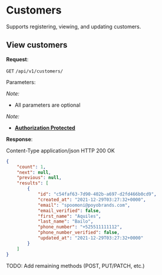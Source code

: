 # Customers
Supports registering, viewing, and updating customers.

## View customers

**Request**:

`GET` `/api/v1/customers/`

Parameters:

*Note:*

- All parameters are optional

*Note:*

- **[Authorization Protected](authentication.md)**

**Response**:

Content-Type application/json
HTTP 200 OK

```json
{
    "count": 1,
    "next": null,
    "previous": null,
    "results": [
        {
            "id": "c54faf63-7d90-402b-a697-d2fd466b0cd9",
            "created_at": "2021-12-29T03:27:32+0000",
            "email": "spoomoni@poyobrands.com",
            "email_verified": false,
            "first_name": "Aquiles",
            "last_name": "Bailo",
            "phone_number": "+525511111112",
            "phone_number_verified": false,
            "updated_at": "2021-12-29T03:27:32+0000"
        }
    ]
}
```

TODO: Add remaining methods (POST, PUT/PATCH, etc.)
